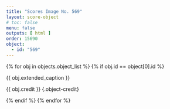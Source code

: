```yaml
---
title: "Scores Image No. 569"
layout: score-object
# toc: false
menu: false
outputs: [ html ]
order: 15690
object:
  - id: "569"
---
```


{% for obj in objects.object_list %}
{% if obj.id == object[0].id %}

{{ obj.extended_caption }}

{{ obj.credit }} {.object-credit}

{% endif %}
{% endfor %}
